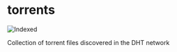 torrents 
========
![Indexed](https://img.shields.io/badge/indexed-82013-blue)

Collection of torrent files discovered in the DHT network
